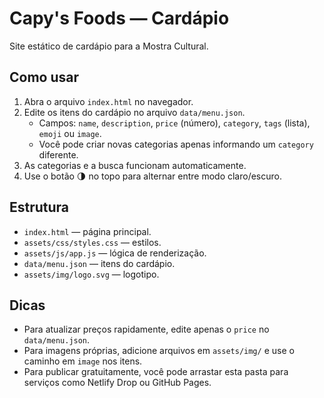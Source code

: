 # Capy's Foods — Cardápio

Site estático de cardápio para a Mostra Cultural.

## Como usar

1. Abra o arquivo `index.html` no navegador.
2. Edite os itens do cardápio no arquivo `data/menu.json`.
   - Campos: `name`, `description`, `price` (número), `category`, `tags` (lista), `emoji` ou `image`.
   - Você pode criar novas categorias apenas informando um `category` diferente.
3. As categorias e a busca funcionam automaticamente.
4. Use o botão 🌗 no topo para alternar entre modo claro/escuro.

## Estrutura

- `index.html` — página principal.
- `assets/css/styles.css` — estilos.
- `assets/js/app.js` — lógica de renderização.
- `data/menu.json` — itens do cardápio.
- `assets/img/logo.svg` — logotipo.

## Dicas

- Para atualizar preços rapidamente, edite apenas o `price` no `data/menu.json`.
- Para imagens próprias, adicione arquivos em `assets/img/` e use o caminho em `image` nos itens.
- Para publicar gratuitamente, você pode arrastar esta pasta para serviços como Netlify Drop ou GitHub Pages.
